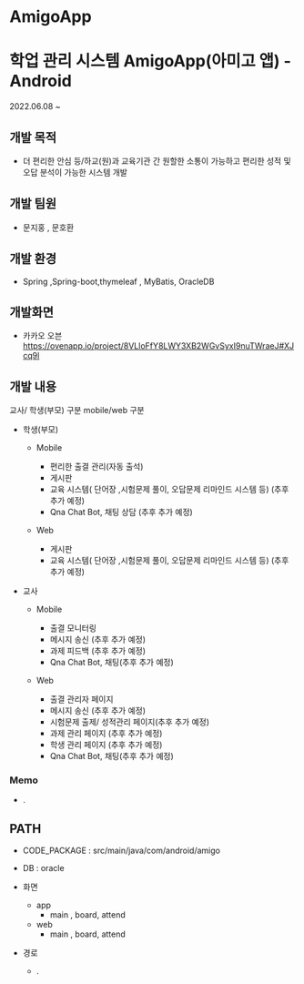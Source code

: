 # AmigoApp
# 학업 관리 시스템 AmigoApp(아미고 앱) - Android
2022.06.08 ~

## 개발 목적
- 더 편리한 안심 등/하교(원)과 교육기관 간 원할한 소통이 가능하고 편리한 성적 및 오답 분석이 가능한 시스템 개발

## 개발 팀원
* 문지홍 , 문호환

## 개발 환경
* Spring ,Spring-boot,thymeleaf , MyBatis, OracleDB

## 개발화면
* 카카오 오븐
https://ovenapp.io/project/8VLloFfY8LWY3XB2WGvSyxI9nuTWraeJ#XJcq9l


## 개발 내용

교사/ 학생(부모) 구분
mobile/web 구분

* 학생(부모)

  * Mobile
    - 편리한 출결 관리(자동 출석)
    - 게시판
    - 교육 시스템( 단어장 ,시험문제 풀이, 오답문제 리마인드 시스템 등)  (추후 추가 예정)
    - Qna Chat Bot, 채팅 상담 (추후 추가 예정)

  * Web
    - 게시판
    - 교육 시스템( 단어장 ,시험문제 풀이, 오답문제 리마인드 시스템 등)  (추후 추가 예정)

* 교사

   * Mobile
      - 출결 모니터링
      - 메시지 송신 (추후 추가 예정)
      - 과제 피드백 (추후 추가 예정)
      - Qna Chat Bot, 채팅(추후 추가 예정)
    
    * Web
      - 출결 관리자 페이지
      - 메시지 송신 (추후 추가 예정)
      - 시험문제 출제/ 성적관리 페이지(추후 추가 예정)
      - 과제 관리 페이지 (추후 추가 예정)
      - 학생 관리 페이지 (추후 추가 예정)
      - Qna Chat Bot, 채팅(추후 추가 예정)
  



### Memo

* .



## PATH

* CODE_PACKAGE : src/main/java/com/android/amigo
* DB : oracle
* 화면
  * app
    - main , board, attend
  * web
    - main , board, attend 
  
* 경로
  - .
  


